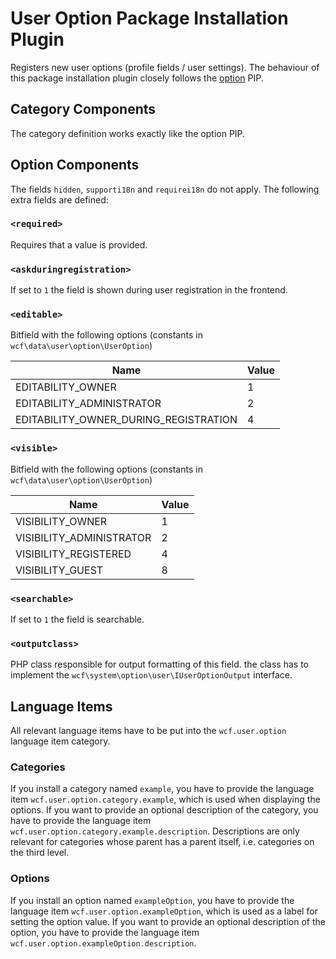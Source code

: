# User Option Package Installation Plugin

Registers new user options (profile fields / user settings).
The behaviour of this package installation plugin closely follows the [option](option.md) PIP.

## Category Components

The category definition works exactly like the option PIP.

## Option Components

The fields `hidden`, `supporti18n` and `requirei18n` do not apply.
The following extra fields are defined:

### `<required>`

Requires that a value is provided.

### `<askduringregistration>`

If set to `1` the field is shown during user registration in the frontend.

### `<editable>`

Bitfield with the following options (constants in `wcf\data\user\option\UserOption`)

| Name                                     | Value |
| ---------------------------------------- | ----- |
| EDITABILITY_OWNER                        | 1     |
| EDITABILITY_ADMINISTRATOR                | 2     |
| EDITABILITY_OWNER_DURING_REGISTRATION    | 4     |

### `<visible>`

Bitfield with the following options (constants in `wcf\data\user\option\UserOption`)

| Name                     | Value |
| ------------------------ | ----- |
| VISIBILITY_OWNER         | 1     |
| VISIBILITY_ADMINISTRATOR | 2     |
| VISIBILITY_REGISTERED    | 4     |
| VISIBILITY_GUEST         | 8     |

### `<searchable>`

If set to `1` the field is searchable.

### `<outputclass>`

PHP class responsible for output formatting of this field.
the class has to implement the `wcf\system\option\user\IUserOptionOutput` interface.

## Language Items

All relevant language items have to be put into the `wcf.user.option` language item category.

### Categories

If you install a category named `example`, you have to provide the language item `wcf.user.option.category.example`, which is used when displaying the options.
If you want to provide an optional description of the category, you have to provide the language item `wcf.user.option.category.example.description`.
Descriptions are only relevant for categories whose parent has a parent itself, i.e. categories on the third level.

### Options

If you install an option named `exampleOption`, you have to provide the language item `wcf.user.option.exampleOption`, which is used as a label for setting the option value.
If you want to provide an optional description of the option, you have to provide the language item `wcf.user.option.exampleOption.description`.
